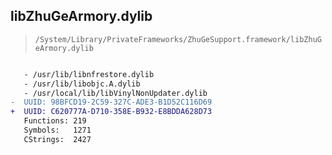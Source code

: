## libZhuGeArmory.dylib

> `/System/Library/PrivateFrameworks/ZhuGeSupport.framework/libZhuGeArmory.dylib`

```diff

   - /usr/lib/libnfrestore.dylib
   - /usr/lib/libobjc.A.dylib
   - /usr/local/lib/libVinylNonUpdater.dylib
-  UUID: 98BFCD19-2C59-327C-ADE3-B1D52C116D69
+  UUID: C620777A-D710-358E-B932-E8BDDA628D73
   Functions: 219
   Symbols:   1271
   CStrings:  2427

```
